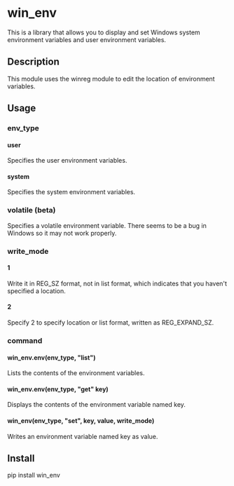 # win_env

This is a library that allows you to display and set Windows system environment variables and user environment variables.

## Description

This module uses the winreg module to edit the location of environment variables.

## Usage

### env_type

#### user

Specifies the user environment variables.

#### system

Specifies the system environment variables.

### volatile (beta)

Specifies a volatile environment variable.
There seems to be a bug in Windows so it may not work properly.

### write_mode

#### 1

  Write it in REG_SZ format, not in list format, which indicates that you haven't specified a location.

#### 2

  Specify 2 to specify location or list format, written as REG_EXPAND_SZ.

### command

#### win_env.env(env_type, "list")
  Lists the contents of the environment variables.

#### win_env.env(env_type, "get" key)

Displays the contents of the environment variable named key.

#### win_env(env_type, "set", key, value, write_mode)

Writes an environment variable named key as value.

## Install

pip install win_env

